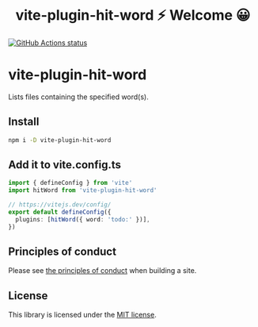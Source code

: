 <h1 align="center">vite-plugin-hit-word ⚡ Welcome 😀</h1>

<p align="left">
  <a href="https://github.com/actions/setup-node"><img alt="GitHub Actions status" src="https://github.com/activeguild/vite-plugin-hit-word/workflows/automatic%20release/badge.svg" style="max-width:100%;"></a>
</p>

# vite-plugin-hit-word

Lists files containing the specified word(s).

## Install

```bash
npm i -D vite-plugin-hit-word
```

## Add it to vite.config.ts

```ts
import { defineConfig } from 'vite'
import hitWord from 'vite-plugin-hit-word'

// https://vitejs.dev/config/
export default defineConfig({
  plugins: [hitWord({ word: 'todo:' })],
})
```

## Principles of conduct

Please see [the principles of conduct](https://github.com/activeguild/vite-plugin-hit-word/blob/master/.github/CONTRIBUTING.md) when building a site.

## License

This library is licensed under the [MIT license](https://github.com/activeguild/vite-plugin-hit-word/blob/master/LICENSE).
